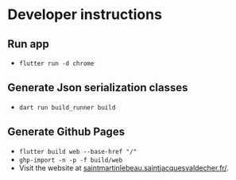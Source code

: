 # Developer instructions

## Run app

* `flutter run -d chrome`

## Generate Json serialization classes

* `dart run build_runner build`

## Generate Github Pages

* `flutter build web --base-href "/"`
* `ghp-import -n -p -f build/web`
* Visit the website at [saintmartinlebeau.saintjacquesvaldecher.fr/](https://saintmartinlebeau.saintjacquesvaldecher.fr/).


